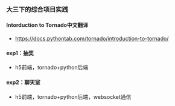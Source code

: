 ### 大三下的综合项目实践

#### Intorduction to Tornado中文翻译
- https://docs.pythontab.com/tornado/introduction-to-tornado/

#### exp1：抽奖
- h5前端，tornado+python后端

#### exp2：聊天室
- h5前端，tornado+python后端，websocket通信
